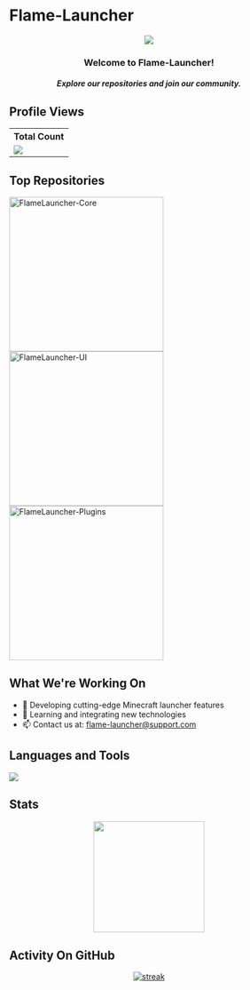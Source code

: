 # Flame-Launcher

<p align="center">
<img src="https://readme-typing-svg.demolab.com/?lines=Welcome%20to%20Flame-Launcher;The%20Ultimate%20Eaglercraft%20Launcher&font=Fira%20Code&center=true&width=700&height=45&color=fff53a&vCenter=true&pause=1000&size=25" /></a>
</p>

<h3 align="center">Welcome to Flame-Launcher!</h3>
<h5 align="center">Explore our repositories and join our community.</h5>

## Profile Views

<table>
  <tr>
    <th>Total Count</th>
  </tr>
  <tr>
    <td>
       <a href="https://github.com/Flame-Launcher"> <img src="https://komarev.com/ghpvc/?username=Flame-Launcher&style=for-the-badge&color=brightgreen"> </a>
    </td>
  </tr>
</table>

## Top Repositories

<p align="left">
   <a href="https://github.com/Flame-Launcher/FlameLauncher-Core"><img width="278" src="https://denvercoder1-github-readme-stats.vercel.app/api/pin/?username=Flame-Launcher&repo=FlameLauncher-Core&theme=react&bg_color=1F222E&title_color=F8D866&hide_border=true&icon_color=F8D866&show_icons=false" alt="FlameLauncher-Core"></a>
   <a href="https://github.com/Flame-Launcher/FlameLauncher-UI"><img width="278" src="https://denvercoder1-github-readme-stats.vercel.app/api/pin/?username=Flame-Launcher&repo=FlameLauncher-UI&theme=react&bg_color=1F222E&title_color=F8D866&hide_border=true&icon_color=F8D866&show_icons=false" alt="FlameLauncher-UI"></a>
   <a href="https://github.com/Flame-Launcher/FlameLauncher-Plugins"><img width="278" src="https://denvercoder1-github-readme-stats.vercel.app/api/pin/?username=Flame-Launcher&repo=FlameLauncher-Plugins&theme=react&bg_color=1F222E&title_color=F8D866&hide_border=true&icon_color=F8D866&show_icons=false" alt="FlameLauncher-Plugins"></a>
</p>

## What We're Working On

- 🔭 Developing cutting-edge Minecraft launcher features
- 🌱 Learning and integrating new technologies
- 📫 Contact us at: flame-launcher@support.com

## Languages and Tools

<p align="left"> <a href="https://github.com/Flame-Launcher"><img src="https://skillicons.dev/icons?i=vscode,github,css,html,js,nodejs"> </a> </p>

## Stats

<p align="center">
<img height="200px" src="https://github-readme-stats.vercel.app/api?username=Flame-Launcher&hide_border=true&show_icons=true&count_private=true&theme=gruvbox&bg_color=151515">
</p>

## Activity On GitHub

<p align="center">
  <a href="https://github.com/Flame-Launcher">      
<img title="stats" alt="streak" src="https://github-readme-streak-stats.herokuapp.com/?user=Flame-Launcher&theme=dark&hide_border=true&stroke=f53b3b"/>
</a> 
</p>

